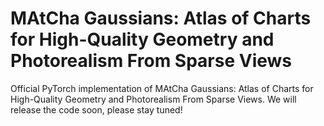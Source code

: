 # MAtCha Gaussians: Atlas of Charts for High-Quality Geometry and Photorealism From Sparse Views

Official PyTorch implementation of MAtCha Gaussians: Atlas of Charts for High-Quality Geometry and Photorealism From Sparse Views.
We will release the code soon, please stay tuned!

